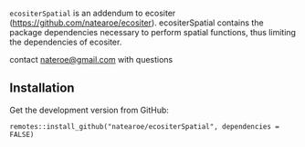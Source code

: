 `ecositerSpatial` is an addendum to ecositer (https://github.com/natearoe/ecositer). ecositerSpatial contains the package dependencies necessary to perform spatial functions, thus limiting the dependencies of ecositer. 

contact <nateroe@gmail.com> with questions

## Installation

Get the development version from GitHub:

    remotes::install_github("natearoe/ecositerSpatial", dependencies = FALSE)

